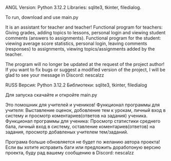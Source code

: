 ANGL
Version: Python 3.12.2
Libraries: sqlite3, tkinter, filedialog.

To run, download and use main.py

It is an assistant for teacher and teacher!
Functional program for teachers: Giving grades, adding topics to lessons, personal login and viewing student comments (answers to assignments).
Functional program for the student: viewing average score statistics, personal login, leaving comments (responses) to assignments, viewing topics/assignments added by the teacher.

The program will no longer be updated at the request of the project author! If you want to fix bugs or suggest a modified version of the project, I will be glad to see your message in Discord: nescalzz

RUSS
Версия: Python 3.12.2
Библиотеки: sqlite3, tkinter, filedialog

Для запуска скачайте и откройте main.py

Это помошник для учителей и учеников!
Функционал программы для учителя: Выставление оценок, добовление тем к урокам, личный вход в систему и просмотр коментариев(ответов на задания) ученика.
Функционал программы для ученика: Просмотр статистики среднего бала, личный вход в систему, оставление коментариев(ответов) на задания, просмотр добавленых учителем тем/заданий.

Програма больше обновляется не будет по желанию автора проекта! Если вы хотите исправить баги или предложить доработоную версию проекта, буду рад вашему сообщению в Discord: nescalzz
